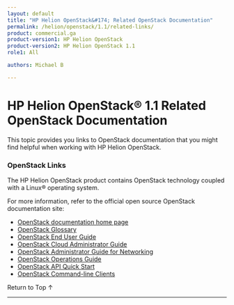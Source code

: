 ```yaml
---
layout: default
title: "HP Helion OpenStack&#174; Related OpenStack Documentation"
permalink: /helion/openstack/1.1/related-links/
product: commercial.ga
product-version1: HP Helion OpenStack
product-version2: HP Helion OpenStack 1.1
role1: All

authors: Michael B

---
```

<!--PUBLISHED-->

<script>

function PageRefresh {
onLoad="window.refresh"
}

PageRefresh();

</script>

<!--
<p style="font-size: small;"> <a href="/helion/openstack/1.1/install/dnsaas/">&#9664; PREV</a> | <a href="/helion/openstack/1.1/">&#9650; UP</a> | <a href="/helion/openstack/1.1/glossary/"> NEXT &#9654</a> </p>
-->

# HP Helion OpenStack&reg; 1.1 Related OpenStack Documentation

This topic provides you links to OpenStack documentation that you might find helpful when working with HP Helion OpenStack.  

### OpenStack Links

The HP Helion OpenStack product contains OpenStack technology coupled with a Linux&reg; operating system. 

For more information, refer to the official open source OpenStack documentation site: 

* [OpenStack documentation home page](http://docs.openstack.org/)
* [OpenStack Glossary](http://docs.openstack.org/glossary/content/glossary.html)
* [OpenStack End User Guide](http://docs.openstack.org/user-guide/content/index.html)
* [OpenStack Cloud Administrator Guide](http://docs.openstack.org/trunk/openstack-compute/admin/content/index.html)
* [OpenStack Administrator Guide for Networking](http://docs.openstack.org/admin-guide-cloud/content/ch_networking.html)
* [OpenStack Operations Guide](http://docs.openstack.org/trunk/openstack-ops/content/index.html)
* [OpenStack API Quick Start](http://docs.openstack.org/api/quick-start/content/index.html#Compute_API_Quick_Start)
* [OpenStack Command-line Clients](http://docs.openstack.org/user-guide/content/install_clients.html)


<a href="#top" style="padding:14px 0px 14px 0px; text-decoration: none;"> Return to Top &#8593; </a>

----
